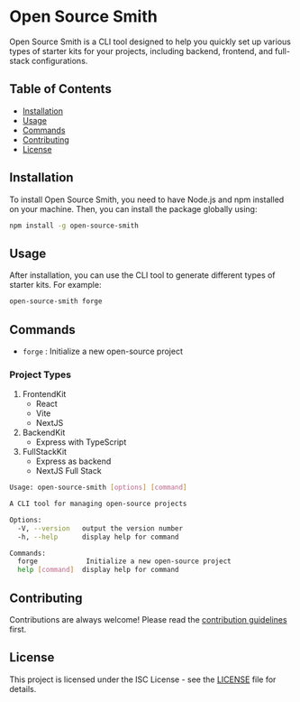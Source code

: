 # Open Source Smith

Open Source Smith is a CLI tool designed to help you quickly set up various types of starter kits for your projects, including backend, frontend, and full-stack configurations.

## Table of Contents

- [Installation](#installation)
- [Usage](#usage)
- [Commands](#commands)
- [Contributing](#contributing)
- [License](#license)

## Installation

To install Open Source Smith, you need to have Node.js and npm installed on your machine. Then, you can install the package globally using:

```sh
npm install -g open-source-smith
```

## Usage

After installation, you can use the CLI tool to generate different types of starter kits. For example:

```sh
open-source-smith forge
```

## Commands

- `forge` : Initialize a new open-source project

### Project Types

1. FrontendKit
   - React
   - Vite
   - NextJS
2. BackendKit
   - Express with TypeScript
3. FullStackKit
   - Express as backend
   - NextJS Full Stack

```sh
Usage: open-source-smith [options] [command]

A CLI tool for managing open-source projects

Options:
  -V, --version   output the version number
  -h, --help      display help for command

Commands:
  forge            Initialize a new open-source project
  help [command]  display help for command
```

## Contributing

Contributions are always welcome! Please read the [contribution guidelines](CONTRIBUTING.md) first.

## License

This project is licensed under the ISC License - see the [LICENSE](LICENSE) file for details.
